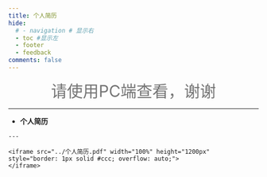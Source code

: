 ```yaml
---
title: 个人简历
hide:
  # - navigation # 显示右
  - toc #显示左
  - footer
  - feedback
comments: false
---
```


<center><font  color= #757575 size=6 >请使用PC端查看，谢谢</font></center>  

---

<div class="grid cards" markdown>

-    __个人简历__

    ---

    <iframe src="../个人简历.pdf" width="100%" height="1200px" style="border: 1px solid #ccc; overflow: auto;">
    </iframe>
    

</div>
